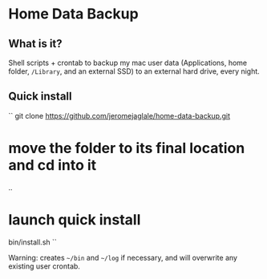 # Home Data Backup

## What is it?
Shell scripts + crontab to backup my mac user data (Applications, home folder, `/Library`, and an external SSD) to an external hard drive, every night.

## Quick install
``
git clone https://github.com/jeromejaglale/home-data-backup.git

# move the folder to its final location and cd into it
..

# launch quick install
bin/install.sh
``

Warning: creates `~/bin` and `~/log` if necessary, and will overwrite any existing user crontab.
